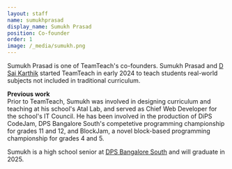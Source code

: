```yaml
---
layout: staff
name: sumukhprasad
display_name: Sumukh Prasad
position: Co-founder
order: 1
image: /_media/sumukh.png
---
```


<div>
<p>Sumukh Prasad is one of TeamTeach's co-founders. <!--Sumukh oversees curriculum development and his team is responsible for delivering quality education at the heart of TeamTeach's mission.--> Sumukh Prasad and <a href="/staff/dsaikarthik">D Sai Karthik</a> started TeamTeach in early 2024 to teach students real-world subjects not included in traditional curriculum.</p>

<p>
<b>Previous work</b><br>
Prior to TeamTeach, Sumukh was involved in designing curriculum and teaching at his school's Atal Lab, and served as Chief Web Developer for the school's IT Council. He has been involved in the production of DiPS CodeJam, DPS Bangalore South's competetive programming championship for grades 11 and 12, and BlockJam, a novel block-based programming championship for grades 4 and 5.</p>
</div>


<div>
Sumukh is a high school senior at <a href="https://south.dpsbangalore.edu.in" target="_blank">DPS Bangalore South</a> and will graduate in 2025.
</div>